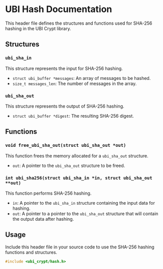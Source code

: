 # UBI Hash Documentation

This header file defines the structures and functions used for SHA-256 hashing in the UBI Crypt library.

## Structures

### `ubi_sha_in`

This structure represents the input for SHA-256 hashing.

- `struct ubi_buffer *messages`: An array of messages to be hashed.
- `size_t messages_len`: The number of messages in the array.

### `ubi_sha_out`

This structure represents the output of SHA-256 hashing.

- `struct ubi_buffer *digest`: The resulting SHA-256 digest.

## Functions

### `void free_ubi_sha_out(struct ubi_sha_out *out)`

This function frees the memory allocated for a `ubi_sha_out` structure.

- `out`: A pointer to the `ubi_sha_out` structure to be freed.

### `int ubi_sha256(struct ubi_sha_in *in, struct ubi_sha_out **out)`

This function performs SHA-256 hashing.

- `in`: A pointer to the `ubi_sha_in` structure containing the input data for hashing.
- `out`: A pointer to a pointer to the `ubi_sha_out` structure that will contain the output data after hashing.

## Usage

Include this header file in your source code to use the SHA-256 hashing functions and structures.
```C
#include <ubi_crypt/hash.h>